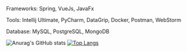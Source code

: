 Frameworks:
  Spring, VueJs, JavaFx

Tools:
  Intellij Ultimate, PyCharm, DataGrip, Docker, Postman, WebStorm
  
Database:
  MySQL, PostgreSQL, MongoDB
  

![Anurag's GitHub stats](https://github-readme-stats.vercel.app/api?username=BlankSpot08&show_icons=true&theme=radical)
[![Top Langs](https://github-readme-stats.vercel.app/api/top-langs/?username=BlankSpot08&layout=compact&theme=radical)](https://github.com/anuraghazra/github-readme-stats)

